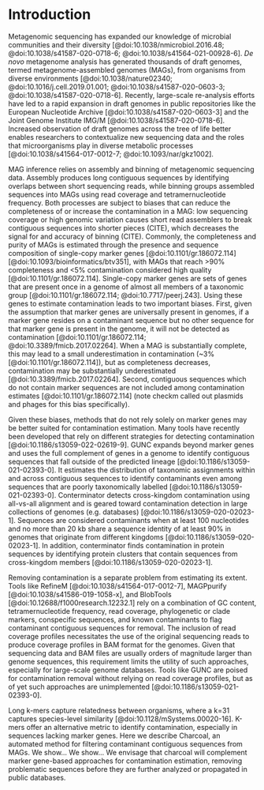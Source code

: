 # Introduction

Metagenomic sequencing has expanded our knowledge of microbial communities and their diversity [@doi:10.1038/nmicrobiol.2016.48; @doi:10.1038/s41587-020-0718-6; @doi:10.1038/s41564-021-00928-6].
*De novo* metagenome analysis has generated thousands of draft genomes, termed metagenome-assembled genomes (MAGs), from organisms from diverse environments [@doi:10.1038/nature02340; @doi:10.1016/j.cell.2019.01.001; @doi:10.1038/s41587-020-0603-3; @doi:10.1038/s41587-020-0718-6].
Recently, large-scale re-analysis efforts have led to a rapid expansion in draft genomes in public repositories like the European Nucleotide Archive [@doi:10.1038/s41587-020-0603-3] and the Joint Genome Institute IMG/M [@doi:10.1038/s41587-020-0718-6].
Increased observation of draft genomes across the tree of life better enables researchers to contextualize new sequencing data and the roles that microorganisms play in diverse metabolic processes [@doi:10.1038/s41564-017-0012-7; @doi:10.1093/nar/gkz1002].

MAG inference relies on assembly and binning of metagenomic sequencing data.
Assembly produces long contiguous sequences by identifying overlaps between short sequencing reads, while binning groups assembled sequences into MAGs using read coverage and tetramernucleotide frequency.
Both processes are subject to biases that can reduce the completeness of or increase the contamination in a MAG: low sequencing coverage or high genomic variation causes short read assemblers to break contiguous sequences into shorter pieces (CITE), which decreases the signal for and accuracy of binning (CITE).
Commonly, the completeness and purity of MAGs is estimated through the presence and sequence composition of single-copy marker genes [@doi:10.1101/gr.186072.114] [@doi:10.1093/bioinformatics/btv351], with MAGs that reach >90% completeness and <5% contamination considered high quality [@doi:10.1101/gr.186072.114].
Single-copy marker genes are sets of genes that are present once in a genome of almost all members of a taxonomic group [@doi:10.1101/gr.186072.114; @doi:10.7717/peerj.243].
Using these genes to estimate contamination leads to two important biases.
First, given the assumption that marker genes are universally present in genomes, if a marker gene resides on a contaminant sequence but no other sequence for that marker gene is present in the genome, it will not be detected as contamination [@doi:10.1101/gr.186072.114; @doi:10.3389/fmicb.2017.02264].
When a MAG is substantially complete, this may lead to a small underestimation in contamination (~3% [@doi:10.1101/gr.186072.114]), but as completeness decreases, contamination may be substantially underestimated [@doi:10.3389/fmicb.2017.02264].
Second, contiguous sequences which do not contain marker sequences are not included among contamination estimates [@doi:10.1101/gr.186072.114] (note checkm called out plasmids and phages for this bias specifically).

Given these biases, methods that do not rely solely on marker genes may be better suited for contamination estimation.
Many tools have recently been developed that rely on different strategies for detecting contamination [@doi:10.1186/s13059-022-02619-9].
GUNC expands beyond marker genes and uses the full complement of genes in a genome to identify contiguous sequences that fall outside of the predicted lineage [@doi:10.1186/s13059-021-02393-0].
It estimates the distribution of taxonomic assignments within and across contiguous sequences to identify contaminants even among sequences that are poorly taxonomically labelled [@doi:10.1186/s13059-021-02393-0].
Conterminator detects cross-kingdom contamination using all-vs-all alignment and is geared toward contamination detection in large collections of genomes (e.g. databases) [@doi:10.1186/s13059-020-02023-1].
Sequences are considered contaminants when at least 100 nucleotides and no more than 20 kb share a sequence identity of at least 90% in genomes that originate from different kingdoms [@doi:10.1186/s13059-020-02023-1].
In addition, conterminator finds contamination in protein sequences by identifying protein clusters that contain sequences from cross-kingdom members [@doi:10.1186/s13059-020-02023-1].
 
Removing contamination is a separate problem from estimating its extent.
Tools like RefineM [@doi:10.1038/s41564-017-0012-7], MAGPpurify [@doi:10.1038/s41586-019-1058-x], and BlobTools [@doi:10.12688/f1000research.12232.1] rely on a combination of GC content, tetramernucleotide frequency, read coverage, phylogenetic or clade markers, conspecific sequences, and known contaminants to flag contaminant contiguous sequences for removal.
The inclusion of read coverage profiles necessitates the use of the original sequencing reads to produce coverage profiles in BAM format for the genomes.
Given that sequencing data and BAM files are usually orders of magnitude larger than genome sequences, this requirement limits the utility of such approaches, especially for large-scale genome databases. 
Tools like GUNC are poised for contamination removal without relying on read coverage profiles, but as of yet such approaches are unimplemented [@doi:10.1186/s13059-021-02393-0].

Long k-mers capture relatedness between organisms, where a k=31 captures species-level similarity [@doi:10.1128/mSystems.00020-16].
K-mers offer an alternative metric to identify contamination, especially in sequences lacking marker genes. 
Here we describe Charcoal, an automated method for filtering contaminant contiguous sequences from MAGs. 
We show...
We show...
We envisage that charcoal will complement marker gene-based approaches for contamination estimation, removing problematic sequences before they are further analyzed or propagated in public databases. 
